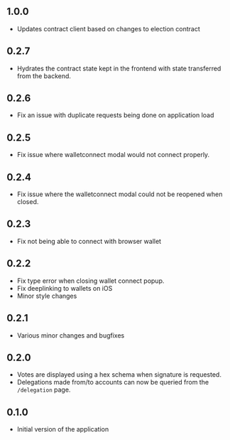 ## 1.0.0

- Updates contract client based on changes to election contract

## 0.2.7

- Hydrates the contract state kept in the frontend with state transferred from the backend.

## 0.2.6

- Fix an issue with duplicate requests being done on application load

## 0.2.5

- Fix issue where walletconnect modal would not connect properly.

## 0.2.4

- Fix issue where the walletconnect modal could not be reopened when closed.

## 0.2.3

- Fix not being able to connect with browser wallet

## 0.2.2

- Fix type error when closing wallet connect popup.
- Fix deeplinking to wallets on iOS
- Minor style changes

## 0.2.1

- Various minor changes and bugfixes

## 0.2.0

- Votes are displayed using a hex schema when signature is requested.
- Delegations made from/to accounts can now be queried from the `/delegation` page.

## 0.1.0

- Initial version of the application

